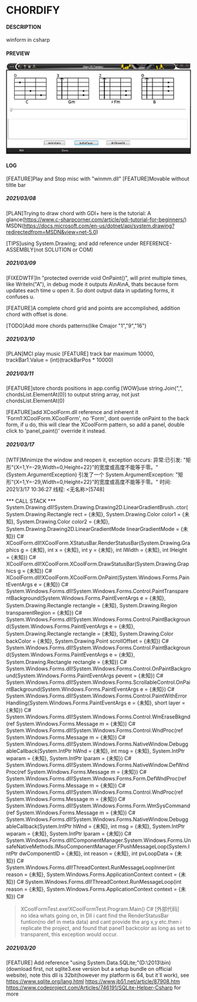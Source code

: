 # CHORDIFY
#### DESCRIPTION
winform in csharp
#### PREVIEW
![Image text](https://github.com/fragilebanana16/chordify/blob/master/preview.png)
#### LOG
[FEATURE]Play and Stop misc with "winmm.dll"
[FEATURE]Movable without tiltle bar

##### 2021/03/08
[PLAN]Trying to draw chord with GDI+ 
here is the tutorial:
A glance(https://www.c-sharpcorner.com/article/gdi-tutorial-for-beginners/)
MSDN(https://docs.microsoft.com/en-us/dotnet/api/system.drawing?redirectedfrom=MSDN&view=net-5.0)

[TIPS]using System.Drawing; and add reference under REFERENCE-ASSEMBLY(not SOLUTION or COM)

##### 2021/03/09
[FIXEDWTF]In "protected override void OnPaint()", will print multiple times, like Writeln("A"), in debug mode it outputs A\nA\nA, thats because form updates each time u open it. So dont output data in updating forms, it confuses u.


[FEATURE]A complete chord grid and points are accomplished, addition chord with offset is done.

[TODO]Add more chords patterns(like Cmajor "1","9","16")

##### 2021/03/10
[PLAN]MCI play music
[FEATURE] track bar maximum 10000, trackBar1.Value = (int)(trackBarPos * 10000)

##### 2021/03/11
[FEATURE]store chords positions in app.config
[WOW]use string.Join(",", chordsList.ElementAt(0)) to output string array, not just chordsList.ElementAt(0)

[FEATURE]add XCoolForm.dll  reference and inherent it 'Form1:XCoolForm.XCoolForm', no 'Form', dont override onPaint
to the back form, if u do, this will clear the XCoolForm pattern, so add a panel, double click to 'panel_paint()' override it instead.

##### 2021/03/17
[WTF]Minimize the window and reopen it, exception occurs:
异常:已引发: "矩形“{X=1,Y=-29,Width=0,Height=22}”的宽度或高度不能等于零。" (System.ArgumentException)
引发了一个 System.ArgumentException: "矩形“{X=1,Y=-29,Width=0,Height=22}”的宽度或高度不能等于零。"
时间: 2021/3/17 10:36:27
线程: <无名称>[5748]

*** CALL STACK ***
 	System.Drawing.dll!System.Drawing.Drawing2D.LinearGradientBrush..ctor(System.Drawing.Rectangle rect = {未知}, System.Drawing.Color color1 = {未知}, System.Drawing.Color color2 = {未知}, System.Drawing.Drawing2D.LinearGradientMode linearGradientMode = {未知})	C#
 	XCoolForm.dll!XCoolForm.XStatusBar.RenderStatusBar(System.Drawing.Graphics g = {未知}, int x = {未知}, int y = {未知}, int lWidth = {未知}, int lHeight = {未知})	C#
 	XCoolForm.dll!XCoolForm.XCoolForm.DrawStatusBar(System.Drawing.Graphics g = {未知})	C#
 	XCoolForm.dll!XCoolForm.XCoolForm.OnPaint(System.Windows.Forms.PaintEventArgs e = {未知})	C#
 	System.Windows.Forms.dll!System.Windows.Forms.Control.PaintTransparentBackground(System.Windows.Forms.PaintEventArgs e = {未知}, System.Drawing.Rectangle rectangle = {未知}, System.Drawing.Region transparentRegion = {未知})	C#
 	System.Windows.Forms.dll!System.Windows.Forms.Control.PaintBackground(System.Windows.Forms.PaintEventArgs e = {未知}, System.Drawing.Rectangle rectangle = {未知}, System.Drawing.Color backColor = {未知}, System.Drawing.Point scrollOffset = {未知})	C#
 	System.Windows.Forms.dll!System.Windows.Forms.Control.PaintBackground(System.Windows.Forms.PaintEventArgs e = {未知}, System.Drawing.Rectangle rectangle = {未知})	C#
 	System.Windows.Forms.dll!System.Windows.Forms.Control.OnPaintBackground(System.Windows.Forms.PaintEventArgs pevent = {未知})	C#
 	System.Windows.Forms.dll!System.Windows.Forms.ScrollableControl.OnPaintBackground(System.Windows.Forms.PaintEventArgs e = {未知})	C#
 	System.Windows.Forms.dll!System.Windows.Forms.Control.PaintWithErrorHandling(System.Windows.Forms.PaintEventArgs e = {未知}, short layer = {未知})	C#
 	System.Windows.Forms.dll!System.Windows.Forms.Control.WmEraseBkgnd(ref System.Windows.Forms.Message m = {未知})	C#
 	System.Windows.Forms.dll!System.Windows.Forms.Control.WndProc(ref System.Windows.Forms.Message m = {未知})	C#
 	System.Windows.Forms.dll!System.Windows.Forms.NativeWindow.DebuggableCallback(System.IntPtr hWnd = {未知}, int msg = {未知}, System.IntPtr wparam = {未知}, System.IntPtr lparam = {未知})	C#
 	System.Windows.Forms.dll!System.Windows.Forms.NativeWindow.DefWndProc(ref System.Windows.Forms.Message m = {未知})	C#
 	System.Windows.Forms.dll!System.Windows.Forms.Form.DefWndProc(ref System.Windows.Forms.Message m = {未知})	C#
 	System.Windows.Forms.dll!System.Windows.Forms.Control.WndProc(ref System.Windows.Forms.Message m = {未知})	C#
 	System.Windows.Forms.dll!System.Windows.Forms.Form.WmSysCommand(ref System.Windows.Forms.Message m = {未知})	C#
 	System.Windows.Forms.dll!System.Windows.Forms.NativeWindow.DebuggableCallback(System.IntPtr hWnd = {未知}, int msg = {未知}, System.IntPtr wparam = {未知}, System.IntPtr lparam = {未知})	C#
 	System.Windows.Forms.dll!ComponentManager.System.Windows.Forms.UnsafeNativeMethods.IMsoComponentManager.FPushMessageLoop(System.IntPtr dwComponentID = {未知}, int reason = {未知}, int pvLoopData = {未知})	C#
 	System.Windows.Forms.dll!ThreadContext.RunMessageLoopInner(int reason = {未知}, System.Windows.Forms.ApplicationContext context = {未知})	C#
 	System.Windows.Forms.dll!ThreadContext.RunMessageLoop(int reason = {未知}, System.Windows.Forms.ApplicationContext context = {未知})	C#
>	XCoolFormTest.exe!XCoolFormTest.Program.Main()	C#
 	[外部代码]	
no idea whats going on, in Dll i cant find the RenderStatusBar funtion(no def in meta data) and cant provide the arg x,y etc.then i replicate the project, and found that panel1 backcolor as long as set to transparent, this exception would occur. 

##### 2021/03/20
[FEATURE] Add reference "using System.Data.SQLite;"(D:\2013\bin)(download first, not sqlite3.exe version but a setup bundle on official website), note this dll is 32bit(however my platform is 64, but it`ll work), 
see
https://www.sqlite.org/lang.html
https://www.jb51.net/article/87908.htm
https://www.codeproject.com/Articles/746191/SQLite-Helper-Csharp
for more
